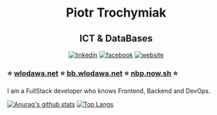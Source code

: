 <h1 align="center">Piotr Trochymiak </h1>
<h2 align="center">ICT & DataBases</h2>
<p align="center">
<a href="https://www.linkedin.com/in/piotr-trochymiak">
<img src="https://cdn1.iconfinder.com/data/icons/social-80/32/Social_social_linkedin_linked_in-32.png" alt="linkedin"></a>
<a href="https://www.facebook.com/PanPiotrTrochymiak">
<img src="https://cdn1.iconfinder.com/data/icons/social-80/32/Social_social_facebook-32.png" alt="facebook"></a>
<a href="https://trochymiak.net/">
<img src="https://cdn1.iconfinder.com/data/icons/social-80/32/Social_social_dribbble_dribble_dribbbble-32.png" alt="website"></a>

### :star: [wlodawa.net](https://wlodawa.net) :star: [bb.wlodawa.net](https://bb.wlodawa.net) :star: [nbp.now.sh](https://nbp.now.sh/) :star:
I am a FullStack developer who knows Frontend, Backend and DevOps. 

</p>

[![Anurag's github stats](https://github-readme-stats.vercel.app/api?username=panpepson&show_icons=true)](https://github.com/anuraghazra/github-readme-stats)
[![Top Langs](https://github-readme-stats.vercel.app/api/top-langs/?username=panpepson&layout=compact)](https://github.com/anuraghazra/github-readme-stats)

